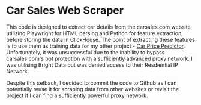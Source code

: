 # Car Sales Web Scraper
This code is designed to extract car details from the carsales.com website, utilizing Playwright for HTML parsing and Python for feature extraction, before storing the data in ClickHouse. The point of extracting these features is to use them as training data for my other project - [Car Price Predictor](https://github.com/luke-harriman/Car-Price-Predictor). Unfortunately, it was unsuccessful due to the inability to bypass carsales.com's bot protection with a sufficiently advanced proxy network. I was utilising Bright Data but was denied access to their Resdiential IP Network.

Despite this setback, I decided to commit the code to Github as I can potentially reuse it for scraping data from other websites or revisit the project if I can find a sufficiently powerful proxy network.